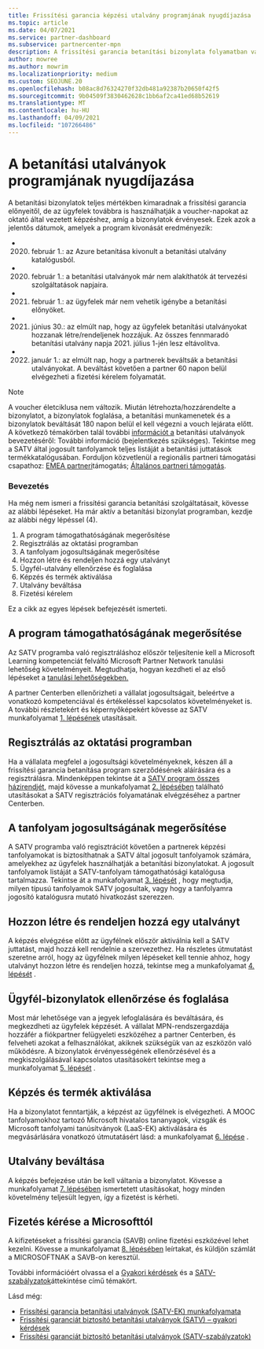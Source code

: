```yaml
---
title: Frissítési garancia képzési utalvány programjának nyugdíjazása
ms.topic: article
ms.date: 04/07/2021
ms.service: partner-dashboard
ms.subservice: partnercenter-mpn
description: A frissítési garancia betanítási bizonylata folyamatban van.
author: mowree
ms.author: mowrim
ms.localizationpriority: medium
ms.custom: SEOJUNE.20
ms.openlocfilehash: b08ac8d76324270f32db481a92387b20650f42f5
ms.sourcegitcommit: 9b04509f3830462628c1bb6af2ca41ed68b52619
ms.translationtype: MT
ms.contentlocale: hu-HU
ms.lasthandoff: 04/09/2021
ms.locfileid: "107266486"
---
```

# <a name="training-vouchers-program-retirement"></a>A betanítási utalványok programjának nyugdíjazása

A betanítási bizonylatok teljes mértékben kimaradnak a frissítési garancia előnyeitől, de az ügyfelek továbbra is használhatják a voucher-napokat az oktató által vezetett képzéshez, amíg a bizonylatok érvényesek. Ezek azok a jelentős dátumok, amelyek a program kivonását eredményezik: 

- 2020. február 1.: az Azure betanítása kivonult a betanítási utalvány katalógusból.
- 2020. február 1.: a betanítási utalványok már nem alakíthatók át tervezési szolgáltatások napjaira.  
- 2021. február 1.: az ügyfelek már nem vehetik igénybe a betanítási előnyöket. 
- 2021. június 30.: az elmúlt nap, hogy az ügyfelek betanítási utalványokat hozzanak létre/rendeljenek hozzájuk. Az összes fennmaradó betanítási utalvány napja 2021. július 1-jén lesz eltávolítva.
- 2022. január 1.: az elmúlt nap, hogy a partnerek beváltsák a betanítási utalványokat. A beváltást követően a partner 60 napon belül elvégezheti a fizetési kérelem folyamatát.  

>[!NOTE]
>A voucher életciklusa nem változik. Miután létrehozta/hozzárendelte a bizonylatot, a bizonylatok foglalása, a betanítási munkamenetek és a bizonylatok beváltását 180 napon belül el kell végezni a vouch lejárata előtt.  A következő témakörben talál további [információt a](https://partner.microsoft.com/resources/collection/software-assurance-benefit-changes#/) betanítási utalványok bevezetéséről: További információ (bejelentkezés szükséges).  Tekintse meg a SATV által jogosult tanfolyamok teljes listáját a betanítási juttatások termékkatalógusában.  Forduljon közvetlenül a regionális partneri támogatási csapathoz: [EMEA partneri](mailto:savoucher@msdirectservices.com)támogatás; [Általános partneri támogatás](https://partner.microsoft.com/dashboard/support/servicerequests).



### <a name="get-started"></a>Bevezetés

Ha még nem ismeri a frissítési garancia betanítási szolgáltatásait, kövesse az alábbi lépéseket. Ha már aktív a betanítási bizonylat programban, kezdje az alábbi négy lépéssel (4). 

1. A program támogathatóságának megerősítése
2. Regisztrálás az oktatási programban
3. A tanfolyam jogosultságának megerősítése
4. Hozzon létre és rendeljen hozzá egy utalványt
5. Ügyfél-utalvány ellenőrzése és foglalása
6. Képzés és termék aktiválása
7. Utalvány beváltása
8. Fizetési kérelem

Ez a cikk az egyes lépések befejezését ismerteti.

## <a name="confirm-program-eligibility"></a>A program támogathatóságának megerősítése

Az SATV programba való regisztráláshoz először teljesítenie kell a Microsoft Learning kompetenciát felváltó Microsoft Partner Network tanulási lehetőség követelményeit. Megtudhatja, hogyan kezdheti el az első lépéseket a [tanulási lehetőségekben.](https://partner.microsoft.com/membership/learning-partners)

A partner Centerben ellenőrizheti a vállalat jogosultságait, beleértve a vonatkozó kompetenciával és értékeléssel kapcsolatos követelményeket is. A további részletekért és képernyőképekért kövesse az SATV munkafolyamat [1. lépésének](https://query.prod.cms.rt.microsoft.com/cms/api/am/binary/RE4s3bB) utasításait.

## <a name="enroll-in-the-training-program"></a>Regisztrálás az oktatási programban

Ha a vállalata megfelel a jogosultsági követelményeknek, készen áll a frissítési garancia betanítása program szerződésének aláírására és a regisztrálásra. Mindenképpen tekintse át a [SATV program összes házirendjét](https://query.prod.cms.rt.microsoft.com/cms/api/am/binary/RE3koEP), majd kövesse a munkafolyamat [2. lépésében](https://query.prod.cms.rt.microsoft.com/cms/api/am/binary/RE4s3bB) található utasításokat a SATV regisztrációs folyamatának elvégzéséhez a partner Centerben.


## <a name="confirm-course-eligibility"></a>A tanfolyam jogosultságának megerősítése
A SATV programba való regisztrációt követően a partnerek képzési tanfolyamokat is biztosíthatnak a SATV által jogosult tanfolyamok számára, amelyekhez az ügyfelek használhatják a betanítási bizonylatokat. A jogosult tanfolyamok listáját a SATV-tanfolyam támogathatósági katalógusa tartalmazza. Tekintse át a munkafolyamat [3. lépését](https://query.prod.cms.rt.microsoft.com/cms/api/am/binary/RE4s3bB) , hogy megtudja, milyen típusú tanfolyamok SATV jogosultak, vagy hogy a tanfolyamra jogosító katalógusra mutató hivatkozást szerezzen.

## <a name="have-customer-create-and-assign-voucher"></a>Hozzon létre és rendeljen hozzá egy utalványt

A képzés elvégzése előtt az ügyfélnek először aktiválnia kell a SATV juttatást, majd hozzá kell rendelnie a szervezethez. Ha részletes útmutatást szeretne arról, hogy az ügyfélnek milyen lépéseket kell tennie ahhoz, hogy utalványt hozzon létre és rendeljen hozzá, tekintse meg a munkafolyamat [4. lépését](https://query.prod.cms.rt.microsoft.com/cms/api/am/binary/RE4s3bB) .

## <a name="validate-and-reserve-customer-vouchers"></a>Ügyfél-bizonylatok ellenőrzése és foglalása

Most már lehetősége van a jegyek lefoglalására és beváltására, és megkezdheti az ügyfelek képzését. A vállalat MPN-rendszergazdája hozzáfér a fiókpartner felügyeleti eszközéhez a partner Centerben, és felveheti azokat a felhasználókat, akiknek szükségük van az eszközön való működésre. A bizonylatok érvényességének ellenőrzésével és a megkiszolgálásával kapcsolatos utasításokért tekintse meg a munkafolyamat [5. lépését](https://query.prod.cms.rt.microsoft.com/cms/api/am/binary/RE4s3bB) .

## <a name="deliver-training-and-activate-product"></a>Képzés és termék aktiválása

Ha a bizonylatot fenntartják, a képzést az ügyfélnek is elvégezheti. A MOOC tanfolyamokhoz tartozó Microsoft hivatalos tananyagok, vizsgák és Microsoft tanfolyami tanúsítványok (LaaS-EK) aktiválására és megvásárlására vonatkozó útmutatásért lásd: a munkafolyamat [6. lépése](https://query.prod.cms.rt.microsoft.com/cms/api/am/binary/RE4s3bB) .

## <a name="redeem-voucher"></a>Utalvány beváltása

A képzés befejezése után be kell váltania a bizonylatot. Kövesse a munkafolyamat [7. lépésében](https://query.prod.cms.rt.microsoft.com/cms/api/am/binary/RE4s3bB) ismertetett utasításokat, hogy minden követelmény teljesült legyen, így a fizetést is kérheti. 


## <a name="request-payment-from-microsoft"></a>Fizetés kérése a Microsofttól

A kifizetéseket a frissítési garancia (SAVB) online fizetési eszközével lehet kezelni. Kövesse a munkafolyamat [8. lépésében](https://query.prod.cms.rt.microsoft.com/cms/api/am/binary/RE4s3bB) leírtakat, és küldjön számlát a MICROSOFTNAK a SAVB-on keresztül. 

További információért olvassa el a [Gyakori kérdések](https://query.prod.cms.rt.microsoft.com/cms/api/am/binary/RE3kz5o) és a [SATV-szabályzatok](https://query.prod.cms.rt.microsoft.com/cms/api/am/binary/RE3koEP)áttekintése című témakört.

Lásd még:

- [Frissítési garancia betanítási utalványok (SATV-EK) munkafolyamata](https://query.prod.cms.rt.microsoft.com/cms/api/am/binary/RE4s3bB)
- [Frissítési garanciát biztosító betanítási utalványok (SATV) – gyakori kérdések](https://query.prod.cms.rt.microsoft.com/cms/api/am/binary/RE3kz5o)
- [Frissítési garanciát biztosító betanítási utalványok (SATV-szabályzatok)](https://query.prod.cms.rt.microsoft.com/cms/api/am/binary/RE3koEP)
